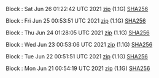 Block [](https://testnet-insight.dashevo.org/insight/block/): Sat Jun 26 01:22:42 UTC 2021 [zip](https://dash-bootstrap.ams3.digitaloceanspaces.com/testnet/2021-06-26/bootstrap.dat.zip) (1.1G) [SHA256](https://dash-bootstrap.ams3.digitaloceanspaces.com/testnet/2021-06-26/sha256.txt)

Block [](https://testnet-insight.dashevo.org/insight/block/): Fri Jun 25 00:53:51 UTC 2021 [zip](https://dash-bootstrap.ams3.digitaloceanspaces.com/testnet/2021-06-25/bootstrap.dat.zip) (1.1G) [SHA256](https://dash-bootstrap.ams3.digitaloceanspaces.com/testnet/2021-06-25/sha256.txt)

Block [](https://testnet-insight.dashevo.org/insight/block/): Thu Jun 24 01:28:05 UTC 2021 [zip](https://dash-bootstrap.ams3.digitaloceanspaces.com/testnet/2021-06-24/bootstrap.dat.zip) (1.1G) [SHA256](https://dash-bootstrap.ams3.digitaloceanspaces.com/testnet/2021-06-24/sha256.txt)

Block [](https://testnet-insight.dashevo.org/insight/block/): Wed Jun 23 00:53:06 UTC 2021 [zip](https://dash-bootstrap.ams3.digitaloceanspaces.com/testnet/2021-06-23/bootstrap.dat.zip) (1.1G) [SHA256](https://dash-bootstrap.ams3.digitaloceanspaces.com/testnet/2021-06-23/sha256.txt)

Block [](https://testnet-insight.dashevo.org/insight/block/): Tue Jun 22 00:51:51 UTC 2021 [zip](https://dash-bootstrap.ams3.digitaloceanspaces.com/testnet/2021-06-22/bootstrap.dat.zip) (1.1G) [SHA256](https://dash-bootstrap.ams3.digitaloceanspaces.com/testnet/2021-06-22/sha256.txt)

Block [](https://testnet-insight.dashevo.org/insight/block/): Mon Jun 21 00:54:19 UTC 2021 [zip](https://dash-bootstrap.ams3.digitaloceanspaces.com/testnet/2021-06-21/bootstrap.dat.zip) (1.1G) [SHA256](https://dash-bootstrap.ams3.digitaloceanspaces.com/testnet/2021-06-21/sha256.txt)
